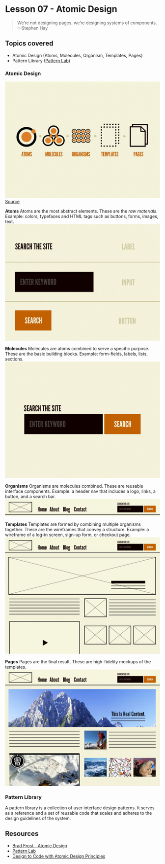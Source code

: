 # Lesson 07 - Atomic Design

> We’re not designing pages, we’re designing systems of components. 
> —Stephen Hay


## Topics covered

* Atomic Design (Atoms, Molecules, Organism, Templates, Pages)
* Pattern Library ([Pattern Lab][2])

### Atomic Design

![Atomic Design](img/atomic-design.png)
[Source][1]


**Atoms**
Atoms are the most abstract elements. These are the _raw materials_.
Example: colors, typefaces and HTML tags such as buttons, forms, images, text.
![Atoms](img/atoms.jpg)


**Molecules**
Molecules are atoms combined to serve a specific purpose. These are the basic building blocks.
Example: form-fields, labels, lists, sections.
![Atoms](img/molecule.jpg)


**Organisms**
Organisms are molecules combined. These are reusable interface components. 
Example: a header nav that includes a logo, links, a button, and a search bar.
![Organisms](img/organism.jpg)


**Templates**
Templates are formed by combining multiple organisms together. These are the wireframes that convey a structure.
Example: a wireframe of a log-in screen, sign-up form, or checkout page.
![Templates](img/template.jpg)


**Pages**
Pages are the final result. These are high-fidelity mockups of the templates.
![Pages](img/page.jpg)


### Pattern Library

A pattern library is a collection of user interface design patterns. It serves as a reference and a set of reusable code that scales and adheres to the design guidelines of the system.


## Resources
* [Brad Frost - Atomic Design][1]
* [Pattern Lab][2]
* [Design to Code with Atomic Design Principles][3]



[1]: http://bradfrost.com/blog/post/atomic-web-design/
[2]: http://demo.patternlab.io/
[3]: https://medium.com/re-write/the-unicorn-workflow-design-to-code-with-atomic-design-principles-and-sketch-8b0fe7d05a37